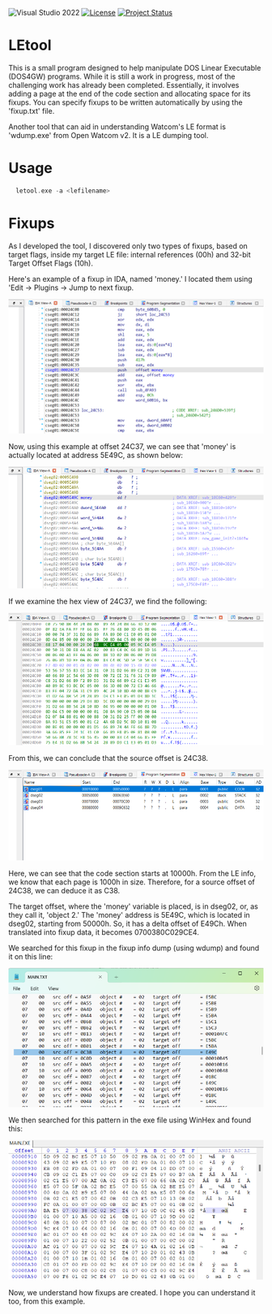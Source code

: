![Visual Studio 2022](https://img.shields.io/badge/Visual%20Studio-2022-yellow.svg)
[![License](https://img.shields.io/badge/License-GPLv3-yellow.svg)](LICENSE)
[![Project Status](https://img.shields.io/badge/Project%20Status-Work%20in%20Progress-yellow.svg)](LICENSE)

# LEtool
This is a small program designed to help manipulate DOS Linear Executable (DOS4GW) programs. While it is still a work in progress, most of the challenging work has already been completed. Essentially, it involves adding a page at the end of the code section and allocating space for its fixups. You can specify fixups to be written automatically by using the 'fixup.txt' file.

Another tool that can aid in understanding Watcom's LE format is 'wdump.exe' from Open Watcom v2. It is a LE dumping tool.

# Usage
```c
  letool.exe -a <lefilename>
```
# Fixups
As I developed the tool, I discovered only two types of fixups, based on target flags, inside my target LE file: internal references (00h) and 32-bit Target Offset Flags (10h).

Here's an example of a fixup in IDA, named 'money.' I located them using 'Edit -> Plugins -> Jump to next fixup.

![Fixup Example](fixup1.png)

Now, using this example at offset 24C37, we can see that 'money' is actually located at address 5E49C, as shown below:

![Fixup Example](fixup2.png)

If we examine the hex view of 24C37, we find the following:

![Fixup Example](fixup3.png)

From this, we can conclude that the source offset is 24C38.

![Fixup Example](fixup4.png)

Here, we can see that the code section starts at 10000h. From the LE info, we know that each page is 1000h in size. Therefore, for a source offset of 24C38, we can deduce it as C38.

The target offset, where the 'money' variable is placed, is in dseg02, or, as they call it, 'object 2.' The 'money' address is 5E49C, which is located in dseg02, starting from 50000h. So, it has a delta offset of E49Ch. When translated into fixup data, it becomes 0700380C029CE4.

We searched for this fixup in the fixup info dump (using wdump) and found it on this line:

![Fixup Example](fixup5.png)

We then searched for this pattern in the exe file using WinHex and found this:

![Fixup Example](fixup6.png)

Now, we understand how fixups are created. I hope you can understand it too, from this example.




